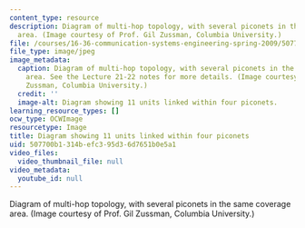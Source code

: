 ```yaml
---
content_type: resource
description: Diagram of multi-hop topology, with several piconets in the same coverage
  area. (Image courtesy of Prof. Gil Zussman, Columbia University.)
file: /courses/16-36-communication-systems-engineering-spring-2009/507700b1314befc395d36d7651b0e5a1_16-36s09.jpg
file_type: image/jpeg
image_metadata:
  caption: Diagram of multi-hop topology, with several piconets in the same coverage
    area. See the Lecture 21-22 notes for more details. (Image courtesy of Prof. Gil
    Zussman, Columbia University.)
  credit: ''
  image-alt: Diagram showing 11 units linked within four piconets.
learning_resource_types: []
ocw_type: OCWImage
resourcetype: Image
title: Diagram showing 11 units linked within four piconets
uid: 507700b1-314b-efc3-95d3-6d7651b0e5a1
video_files:
  video_thumbnail_file: null
video_metadata:
  youtube_id: null
---
```

Diagram of multi-hop topology, with several piconets in the same coverage area. (Image courtesy of Prof. Gil Zussman, Columbia University.)

